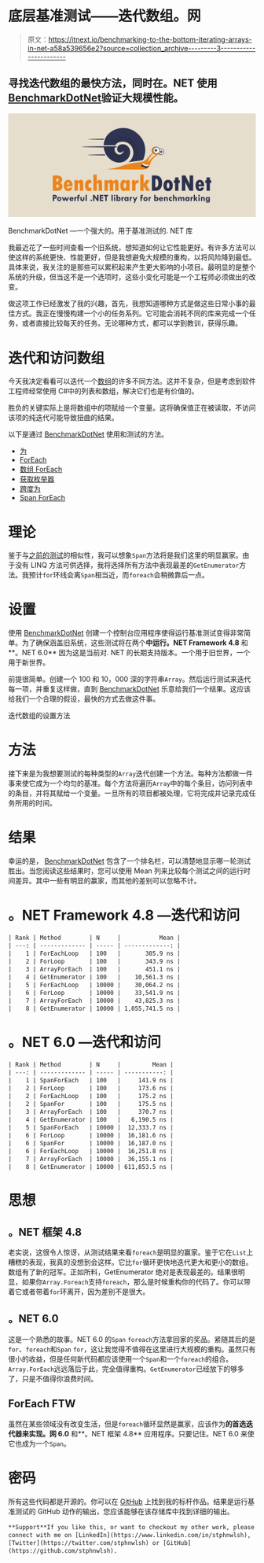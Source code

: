 # 底层基准测试——迭代数组。网

> 原文：<https://itnext.io/benchmarking-to-the-bottom-iterating-arrays-in-net-a58a539656e2?source=collection_archive---------3----------------------->

## 寻找迭代数组的最快方法，同时在。NET 使用[BenchmarkDotNet](https://benchmarkdotnet.org/)验证大规模性能。

![](img/61fad17c4f925a99c0c40e8a7d584b98.png)

BenchmarkDotNet —一个强大的。用于基准测试的. NET 库

我最近花了一些时间查看一个旧系统，想知道如何让它性能更好。有许多方法可以使这样的系统更快、性能更好，但是我想避免大规模的重构，以将风险降到最低。具体来说，我关注的是那些可以累积起来产生更大影响的小项目。最明显的是整个系统的升级，但当这不是一个选项时，这些小变化可能是一个工程师必须做出的改变。

做这项工作已经激发了我的兴趣，首先，我想知道哪种方式是做这些日常小事的最佳方式。我正在慢慢构建一个小的任务系列。它可能会消耗不同的库来完成一个任务，或者直接比较每天的任务。无论哪种方式，都可以学到教训，获得乐趣。

# 迭代和访问数组

今天我决定看看可以迭代一个[数组](https://docs.microsoft.com/en-us/dotnet/csharp/programming-guide/arrays/)的许多不同方法。这并不复杂，但是考虑到软件工程师经常使用 C#中的列表和数组，解决它们也是有价值的。

胜负的关键实际上是将数组中的项赋给一个变量。这将确保值正在被读取，不访问该项的纯迭代可能导致扭曲的结果。

以下是通过 [BenchmarkDotNet](https://benchmarkdotnet.org/) 使用和测试的方法。

*   [为](https://docs.microsoft.com/en-us/dotnet/csharp/language-reference/statements/iteration-statements#the-for-statement)
*   [ForEach](https://docs.microsoft.com/en-us/dotnet/csharp/language-reference/statements/iteration-statements#the-foreach-statement)
*   [数组 ForEach](https://docs.microsoft.com/en-us/dotnet/api/system.array.foreach)
*   [获取枚举器](https://docs.microsoft.com/en-us/dotnet/api/system.collections.generic.ienumerable-1.getenumerator)
*   [跨度为](https://docs.microsoft.com/en-us/dotnet/api/system.span-1)
*   [Span ForEach](https://docs.microsoft.com/en-us/dotnet/api/system.span-1)

# 理论

鉴于与[之前的测试](https://medium.com/@stphnwlsh/benchmarking-your-way-to-the-bottom-iterating-lists-7ab4e6d2dbf6)的相似性，我可以想象`Span`方法将是我们这里的明显赢家。由于没有 LINQ 方法可供选择，我将选择所有方法中表现最差的`GetEnumerator`方法。我预计`for`环线会离`Span`相当近，而`foreach`会稍微靠后一点。

# 设置

使用 [BenchmarkDotNet](https://benchmarkdotnet.org/) 创建一个控制台应用程序使得运行基准测试变得非常简单。为了确保涵盖旧系统，这些测试将在两个**中运行。NET Framework 4.8** 和**。NET 6.0** 因为这是当前对. NET 的长期支持版本。一个用于旧世界，一个用于新世界。

前提很简单。创建一个 100 和 10，000 深的字符串`Array`。然后运行测试来迭代每一项，并重复这样做，直到 [BenchmarkDotNet](https://benchmarkdotnet.org/) 乐意给我们一个结果。这应该给我们一个合理的假设，最快的方式去做这件事。

迭代数组的设置方法

# 方法

接下来是为我想要测试的每种类型的`Array`迭代创建一个方法。每种方法都做一件事来使它成为一个均匀的基准。每个方法将遍历`Array`中的每个条目，访问列表中的条目，并将其赋给一个变量。一旦所有的项目都被处理，它将完成并记录完成任务所用的时间。

# 结果

幸运的是， [BenchmarkDotNet](https://benchmarkdotnet.org/) 包含了一个排名栏，可以清楚地显示哪一轮测试胜出。当您阅读这些结果时，您可以使用 Mean 列来比较每个测试之间的运行时间差异。其中一些有明显的赢家，而其他的差别可以忽略不计。

# 。NET Framework 4.8 —迭代和访问

```
| Rank | Method        | N     |           Mean |
| ---: | ------------- | ----- | -------------: |
|    1 | ForEachLoop   | 100   |       305.9 ns |
|    2 | ForLoop       | 100   |       343.9 ns |
|    3 | ArrayForEach  | 100   |       451.1 ns |
|    4 | GetEnumerator | 100   |    10,561.3 ns |
|    5 | ForEachLoop   | 10000 |    30,064.2 ns |
|    6 | ForLoop       | 10000 |    33,541.9 ns |
|    7 | ArrayForEach  | 10000 |    43,825.3 ns |
|    8 | GetEnumerator | 10000 | 1,055,741.5 ns |
```

# 。NET 6.0 —迭代和访问

```
| Rank | Method        | N     |         Mean |
| ---: | ------------- | ----- | -----------: |
|    1 | SpanForEach   | 100   |     141.9 ns |
|    2 | ForLoop       | 100   |     173.6 ns |
|    2 | ForEachLoop   | 100   |     175.2 ns |
|    2 | SpanFor       | 100   |     175.5 ns |
|    3 | ArrayForEach  | 100   |     370.7 ns |
|    4 | GetEnumerator | 100   |   6,190.5 ns |
|    5 | SpanForEach   | 10000 |  12,333.7 ns |
|    6 | ForLoop       | 10000 |  16,181.6 ns |
|    6 | SpanFor       | 10000 |  16,187.0 ns |
|    6 | ForEachLoop   | 10000 |  16,251.8 ns |
|    7 | ArrayForEach  | 10000 |  36,155.1 ns |
|    8 | GetEnumerator | 10000 | 611,853.5 ns |
```

# 思想

## 。NET 框架 4.8

老实说，这很令人惊讶，从测试结果来看`foreach`是明显的赢家。鉴于它在`List`上糟糕的表现，我真的没想到会这样。它比`for`循环更快地迭代更大和更小的数组。数组有了新的冠军。正如所料，GetEnumerator 绝对是表现最差的。结果很明显，如果你`Array.Foreach`支持`foreach`，那么是时候重构你的代码了。你可以带着它或者带着`for`环离开，因为差别不是很大。

## 。NET 6.0

这是一个熟悉的故事。NET 6.0 的`Span` `foreach`方法拿回家的奖品。紧随其后的是`for`、`foreach`和`Span` `for`，这让我觉得不值得在这里进行大规模的重构。虽然只有很小的收益，但是任何新代码都应该使用一个`Span`和一个`foreach`的组合。`Array.ForEach`远远落后于此，完全值得重构。`GetEnumerator`已经放下的够多了，只是不值得你浪费时间。

## ForEach FTW

虽然在某些领域没有改变生活，但是`foreach`循环显然是赢家，应该作为**的首选迭代器来实现。网 6.0** 和**。NET 框架 4.8** 应用程序。只要记住。NET 6.0 来使它也成为一个`Span`。

# 密码

所有这些代码都是开源的。你可以在 [GitHub](https://github.com/stphnwlsh/Benchmarking) 上找到我的标杆作品。结果是运行基准测试的 GitHub 动作的输出，您应该能够在该存储库中找到详细的输出。

```
**Support**If you like this, or want to checkout my other work, please connect with me on [LinkedIn](https://www.linkedin.com/in/stphnwlsh), [Twitter](https://twitter.com/stphnwlsh) or [GitHub](https://github.com/stphnwlsh).
```